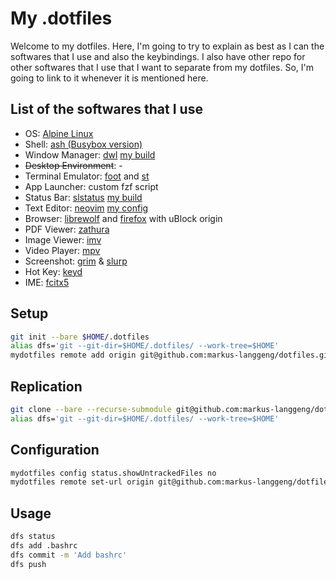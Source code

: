 # My .dotfiles

Welcome to my dotfiles. Here, I'm going to try to explain as best as I can the
softwares that I use and also the keybindings. I also have other repo for other
softwares that I use that I want to separate from my dotfiles. So, I'm going to
link to it whenever it is mentioned here.

## List of the softwares that I use

- OS: [Alpine Linux](https://alpinelinux.org)
- Shell: [ash (Busybox version)](https://busybox.net)
- Window Manager: [dwl](https://codeberg.org/dwl/dwl/) [my build](https://github.com/markus-langgeng/dwl/tree/0.7)
- ~~Desktop Environment~~: -
- Terminal Emulator: [foot](https://codeberg.org/dnkl/foot) and [st](https://github.com/lukesmithxyz/st)
- App Launcher: custom fzf script
- Status Bar: [slstatus](https://tools.suckless.org/slstatus) [my build](https://github.com/markus-langgeng/slstatus)
- Text Editor: [neovim](https://github.com/neovim/neovim/) [my config](https://github.com/markus-langgeng/nvim)
- Browser: [librewolf](https://librewolf.net/) and [firefox](https://www.mozilla.org/en-US/firefox/) with uBlock origin
- PDF Viewer: [zathura](https://pwmt.org/projects/zathura/)
- Image Viewer: [imv](https://sr.ht/~exec64/imv)
- Video Player: [mpv](https://mpv.io/)
- Screenshot: [grim](https://wayland.emersion.fr/grim/) & [slurp](https://wayland.emersion.fr/slurp/)
- Hot Key: [keyd](https://github.com/rvaiya/keyd)
- IME: [fcitx5](https://fcitx-im.org/wiki/Fcitx_5)

## Setup
```sh
git init --bare $HOME/.dotfiles
alias dfs='git --git-dir=$HOME/.dotfiles/ --work-tree=$HOME'
mydotfiles remote add origin git@github.com:markus-langgeng/dotfiles.git
```

## Replication
```sh
git clone --bare --recurse-submodule git@github.com:markus-langgeng/dotfiles.git $HOME/.dotfiles
alias dfs='git --git-dir=$HOME/.dotfiles/ --work-tree=$HOME'
```

## Configuration
```sh
mydotfiles config status.showUntrackedFiles no
mydotfiles remote set-url origin git@github.com:markus-langgeng/dotfiles.git
```

## Usage
```sh
dfs status
dfs add .bashrc
dfs commit -m 'Add bashrc'
dfs push
```
